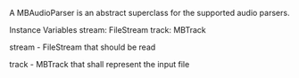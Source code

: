 A MBAudioParser is an abstract superclass for the supported audio parsers.

Instance Variables
	stream:		FileStream
	track:		MBTrack

stream
	- FileStream that should be read

track
	- MBTrack that shall represent the input file
